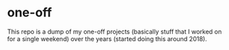 # one-off
This repo is a dump of my one-off projects (basically stuff that I worked on for a single weekend) over the years (started doing this around 2018).
